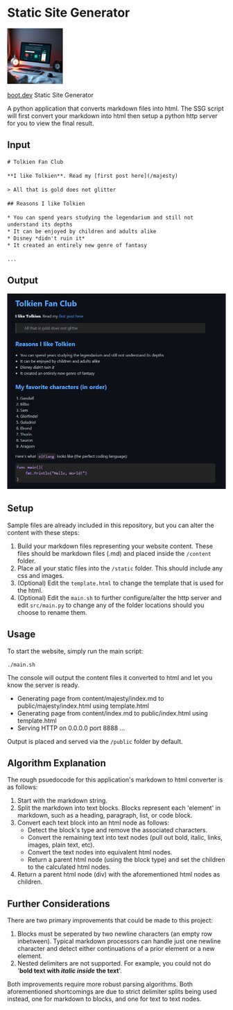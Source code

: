 # Static Site Generator
<img src="ssg.jpg" width="128" alt="Static Site Generator">

[boot.dev](https://boot.dev) Static Site Generator

A python application that converts markdown files into html. The SSG script will first convert your markdown into html then setup a python http server for you to view the final result.

## Input

```
# Tolkien Fan Club

**I like Tolkien**. Read my [first post here](/majesty)

> All that is gold does not glitter

## Reasons I like Tolkien

* You can spend years studying the legendarium and still not understand its depths
* It can be enjoyed by children and adults alike
* Disney *didn't ruin it*
* It created an entirely new genre of fantasy

...
```

## Output

<img src="sample_html.png" width="512" alt="Sample HTML">

## Setup

Sample files are already included in this repository, but you can alter the content with these steps:

1. Build your markdown files representing your website content. These files should be markdown files (.md) and placed inside the `/content` folder.
2. Place all your static files into the `/static` folder. This should include any css and images.
3. (Optional) Edit the `template.html` to change the template that is used for the html.
4. (Optional) Edit the `main.sh` to further configure/alter the http server and edit `src/main.py` to change any of the folder locations should you choose to rename them.

## Usage

To start the website, simply run the main script:

```
./main.sh
```

The console will output the content files it converted to html and let you know the server is ready.

- Generating page from content/majesty/index.md to public/majesty/index.html using template.html
- Generating page from content/index.md to public/index.html using template.html
- Serving HTTP on 0.0.0.0 port 8888 ...

Output is placed and served via the `/public` folder by default.

## Algorithm Explanation

The rough psuedocode for this application's markdown to html converter is as follows:

1. Start with the markdown string.
2. Split the markdown into text blocks. Blocks represent each 'element' in markdown, such as a heading, paragraph, list, or code block.
3. Convert each text block into an html node as follows:
   - Detect the block's type and remove the associated characters.
   - Convert the remaining text into text nodes (pull out bold, italic, links, images, plain text, etc).
   - Convert the text nodes into equivalent html nodes.
   - Return a parent html node (using the block type) and set the children to the calculated html nodes.
4. Return a parent html node (div) with the aforementioned html nodes as children.

## Further Considerations

There are two primary improvements that could be made to this project:

1. Blocks must be seperated by two newline characters (an empty row inbetween). Typical markdown processors can handle just one newline character and detect either continuations of a prior element or a new element.
2. Nested delimiters are not supported. For example, you could not do '**bold text with *italic inside* the text**'.

Both improvements require more robust parsing algorithms. Both aforementioned shortcomings are due to strict delimiter splits being used instead, one for markdown to blocks, and one for text to text nodes.
